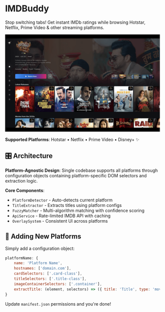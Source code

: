 # IMDBuddy

Stop switching tabs! Get instant IMDb ratings while browsing Hotstar, Netflix, Prime Video & other streaming platforms.

![Demo Image of IMDBuddy](./images/demo.png)

**Supported Platforms**: Hotstar • Netflix • Prime Video • Disney+ ✨

## 🎛️ Architecture

**Platform-Agnostic Design**: Single codebase supports all platforms through configuration objects containing platform-specific DOM selectors and extraction logic.

**Core Components**:
- `PlatformDetector` - Auto-detects current platform
- `TitleExtractor` - Extracts titles using platform configs
- `FuzzyMatcher` - Multi-algorithm matching with confidence scoring
- `ApiService` - Rate-limited IMDB API with caching
- `OverlaySystem` - Consistent UI across platforms

## 🔧 Adding New Platforms

Simply add a configuration object:

```javascript
platformName: {
    name: 'Platform Name',
    hostnames: ['domain.com'],
    cardSelectors: ['.card-class'],
    titleSelectors: ['.title-class'],
    imageContainerSelectors: ['.container'],
    extractTitle: (element, selectors) => ({ title: 'Title', type: 'movie' })
}
```

Update `manifest.json` permissions and you're done!